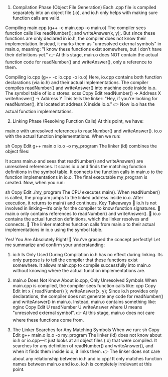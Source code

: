 1. Compilation Phase (Object File Generation)
Each .cpp file is compiled separately into an object file (.o), and io.h only helps with making sure function calls are valid.

Compiling main.cpp (g++ -c main.cpp -o main.o)
The compiler sees function calls like readNumber(); and writeAnswer(x, y);.
But since these functions are only declared in io.h, the compiler does not know their implementation.
Instead, it marks them as "unresolved external symbols" in main.o, meaning:
"I know these functions exist somewhere, but I don’t have their definitions yet."
👉 At this stage, main.o does NOT contain the actual function code for readNumber() and writeAnswer(), only a reference to them.

Compiling io.cpp (g++ -c io.cpp -o io.o)
Here, io.cpp contains both function declarations (via io.h) and their actual implementations.
The compiler compiles readNumber() and writeAnswer() into machine code inside io.o.
The symbol table of io.o stores:
scss
Copy
Edit
readNumber()  → Address X
writeAnswer() → Address Y
This tells the linker:
"Hey, if you're looking for readNumber(), it's located at address X inside io.o."
👉 Now io.o has the actual function implementations.

2. Linking Phase (Resolving Function Calls)
At this point, we have:

main.o with unresolved references to readNumber() and writeAnswer().
io.o with the actual function implementations.
When we run:

sh
Copy
Edit
g++ main.o io.o -o my_program
The linker (ld) combines the object files:

It scans main.o and sees that readNumber() and writeAnswer() are unresolved references.
It scans io.o and finds the matching function definitions in the symbol table.
It connects the function calls in main.o to the function implementations in io.o.
The final executable my_program is created.
Now, when you run:

sh
Copy
Edit
./my_program
The CPU executes main().
When readNumber() is called, the program jumps to the linked address inside io.o.
After execution, it returns to main() and continues.
Key Takeaways
🔹 io.h is not involved in linking—it’s only for the compiler to know function signatures.
🔹 main.o only contains references to readNumber() and writeAnswer().
🔹 io.o contains the actual function definitions, which the linker resolves and connects.
🔹 The linker matches function calls from main.o to their actual implementations in io.o using the symbol table.






Yes! You Are Absolutely Right! 🎯
You’ve grasped the concept perfectly! Let me summarize and confirm your understanding:

1. io.h Is Only Used During Compilation
io.h has no effect during linking.
Its only purpose is to tell the compiler that these functions exist somewhere.
It allows main.cpp to compile successfully into main.o without knowing where the actual function implementations are.
2. main.o Does Not Know About io.cpp, Only Unresolved Symbols
When main.cpp is compiled, the compiler sees function calls like:
cpp
Copy
Edit
int x { readNumber() };
writeAnswer(x, y);
Since io.h provides only declarations, the compiler does not generate any code for readNumber() and writeAnswer() in main.o.
Instead, main.o contains something like:
nginx
Copy
Edit
U readNumber
U writeAnswer
where U means "unresolved external symbol".
👉 At this stage, main.o does not care where these functions come from.

3. The Linker Searches for Any Matching Symbols
When we run:
sh
Copy
Edit
g++ main.o io.o -o my_program
The linker (ld) does not know about io.h or io.cpp—it just looks at all object files (.o) that were compiled.
It searches for any definition of readNumber() and writeAnswer(), and when it finds them inside io.o, it links them.
👉 The linker does not care about any relationship between io.h and io.cpp!
It only matches function names between main.o and io.o. io.h is completely irrelevant at this point.

